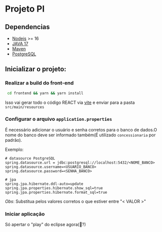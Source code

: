 # Projeto PI

## Dependencias
- [Nodejs](https://nodejs.org/pt-br) >= 16
- [JAVA 17](https://www.oracle.com/java/technologies/javase/jdk17-archive-downloads.html) 
- [Maven](https://maven.apache.org/)
- [PostgreSQL](https://www.postgresql.org/)

## Inicializar o projeto:

### Realizar a build do front-end

```sh
 cd frontend && yarn && yarn install
```

Isso vai gerar todo o código REACT via [vite](https://vitejs.dev/) e enviar para a pasta `src/main/resources`

### Configurar o arquivo `application.properties`

É necessário adicionar o usuário e senha corretos para o banco de dados.O nome do banco deve ser informado também(É utilizado `concessionaria` por padrão).

Exemplo:
```properties
# datasource PostgreSQL
spring.datasource.url = jdbc:postgresql://localhost:5432/<NOME_BANCO>
spring.datasource.username=<USUARIO_BANCO>
spring.datasource.password=<SENHA_BANCO>

# jpa
spring.jpa.hibernate.ddl-auto=update
spring.jpa.properties.hibernate.show_sql=true
spring.jpa.properties.hibernate.format_sql=true
```

*Obs*: Substitua pelos valores corretos o que estiver entre "< VALOR >"


### Iniciar aplicação

Só apertar o "play" do eclipse agora(🤔?)